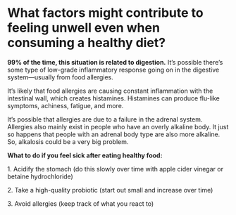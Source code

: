 # What factors might contribute to feeling unwell even when consuming a healthy diet?

**99% of the time, this situation is related to digestion.** It’s possible there’s some type of low-grade inflammatory response going on in the digestive system—usually from food allergies.

It’s likely that food allergies are causing constant inflammation with the intestinal wall, which creates histamines. Histamines can produce flu-like symptoms, achiness, fatigue, and more.

It’s possible that allergies are due to a failure in the adrenal system. Allergies also mainly exist in people who have an overly alkaline body. It just so happens that people with an adrenal body type are also more alkaline. So, alkalosis could be a very big problem.

**What to do if you feel sick after eating healthy food:**

1\. Acidify the stomach (do this slowly over time with apple cider vinegar or betaine hydrochloride)

2\. Take a high-quality probiotic (start out small and increase over time)

3\. Avoid allergies (keep track of what you react to)